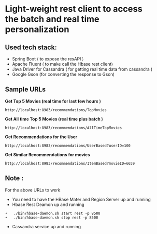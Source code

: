 Light-weight rest client to access the batch and real time personalization
==========================================================================

Used tech stack:
----------------
- Spring Boot ( to expose the resAPI )
- Apache Fluent ( to make call the Hbase rest client)
- Java Driver for Cassandra ( for getting real time data from cassandra )
- Google Gson (for converting the response to Gson)


Sample URLs
-----------
**Get Top 5 Movies (real time for last few hours )**
```
http://localhost:8983/recommendations/TopMovies
``` 

**Get All time Top 5 Movies (real time plus batch )**
```
http://localhost:8983/recommendations/AllTimeTopMovies
```

**Get Recommendations for the User**
```
http://localhost:8983/recommendations/UserBased?userID=100
```

**Get Similar Recommendations for movies**
```
http://localhost:8983/recommendations/ItemBased?movieID=6659
```

Note :
------
For the above URLs to work

- You need to have the HBase Mater and Region Server up and running
- Hbase Rest Deamon up and running
```
•	./bin/hbase-daemon.sh start rest -p 8500
•	./bin/hbase-daemon.sh stop rest -p 8500
```
- Cassandra service up and running
